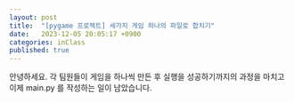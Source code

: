 ```yaml
---
layout: post
title:  "[pygame 프로젝트] 세가지 게임 하나의 파일로 합치기"
date:   2023-12-05 20:05:17 +0900
categories: inClass
published: true
---
```


안녕하세요. 각 팀원들이 게임을 하나씩 만든 후 실행을 성공하기까지의 과정을 마치고 이제 main.py 를 작성하는 일이 남았습니다. 


